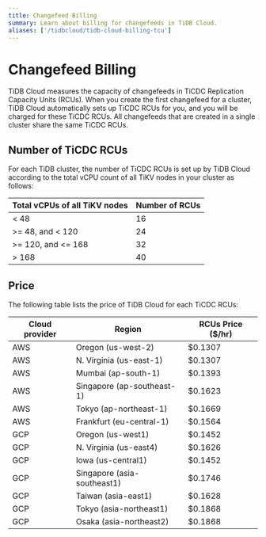 ```yaml
---
title: Changefeed Billing
summary: Learn about billing for changefeeds in TiDB Cloud.
aliases: ['/tidbcloud/tidb-cloud-billing-tcu']
---
```


# Changefeed Billing

TiDB Cloud measures the capacity of changefeeds in TiCDC Replication Capacity Units (RCUs). When you create the first changefeed for a cluster, TiDB Cloud automatically sets up TiCDC RCUs for you, and you will be charged for these TiCDC RCUs. All changefeeds that are created in a single cluster share the same TiCDC RCUs.

## Number of TiCDC RCUs

For each TiDB cluster, the number of TiCDC RCUs is set up by TiDB Cloud according to the total vCPU count of all TiKV nodes in your cluster as follows:

| Total vCPUs of all TiKV nodes | Number of RCUs |
|------------------------------|----------------|
| < 48                         | 16             |
| >= 48, and < 120             | 24             |
| >= 120, and <= 168           | 32             |
| > 168                        | 40             |

## Price

The following table lists the price of TiDB Cloud for each TiCDC RCUs:

| Cloud provider | Region                      | RCUs Price ($/hr) |
|----------------|-----------------------------|------------------|
| AWS            | Oregon (us-west-2)          |          $0.1307 |
| AWS            | N. Virginia (us-east-1)     |          $0.1307 |
| AWS            | Mumbai (ap-south-1)         |          $0.1393 |
| AWS            | Singapore (ap-southeast-1)  |          $0.1623 |
| AWS            | Tokyo (ap-northeast-1)      |          $0.1669 |
| AWS            | Frankfurt (eu-central-1)    |          $0.1564 |
| GCP            | Oregon (us-west1)           |          $0.1452 |
| GCP            | N. Virginia (us-east4)      |          $0.1626 |
| GCP            | Iowa (us-central1)          |          $0.1452 |
| GCP            | Singapore (asia-southeast1) |          $0.1746 |
| GCP            | Taiwan (asia-east1)         |          $0.1628 |
| GCP            | Tokyo (asia-northeast1)     |          $0.1868 |
| GCP            | Osaka (asia-northeast2)     |          $0.1868 |
